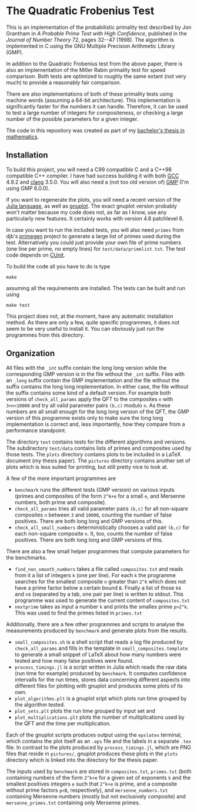 The Quadratic Frobenius Test
============================

This is an implementation of the probabilistic primality test described by Jon
Grantham in *A Probable Prime Test with High Confidence*, published in the
*Journal of Number Theory* 72, pages 32--47 (1998).  The algorithm is
implemented in C using the GNU Multiple Precision Arithmetic Library (GMP).

In addition to the Quadratic Frobenius test from the above paper, there is
also an implementation of the Miller Rabin primality test for speed comparison.
Both tests are optimized to roughly the same extant (not very much) to provide
a reasonably fair comparison.

There are also implementations of both of these primality tests using machine
words (assuming a 64-bit architecture).  This implementation is significantly
faster for the numbers it can handle.  Therefore, it can be used to test a
large number of integers for compositeness, or checking a large number of the
possible parameters for a given integer.

The code in this repository was created as part of my [bachelor's thesis in
mathematics](https://github.com/yzhs/frobenius-test/raw/master/thesis.pdf).


Installation
------------

To build this project, you will need a C99 compatible C and a C++98 compatible
C++ compiler.  I have had success building it with both
[GCC](https://gcc.gnu.org/) 4.9.2 and [clang](http://clang.llvm.org/) 3.5.0.
You will also need a (not too old version of) [GMP](http://gmplib.org/)
(I'm using GMP 6.0.0).

If you want to regenerate the plots, you will need a recent version of the
[Julia language](http://www.julialang.org/), as well as
[gnuplot](http://www.gnuplot.info/).  The exact gnuplot version probably won't
matter because my code does not, as far as I know, use any particularly new
features.  It certainly works with version 4.6 patchlevel 6.

In case you want to run the included tests, you will also need `primes` from
djb's [primegen](http://cr.yp.to/primegen.html) project to generate a large
list of primes used during the test.  Alternatively you could just provide your
own file of prime numbers (one line per prime, no empty lines) for
`test/data/primelist.txt`.  The test code depends on
[CUnit](http://cunit.sourceforge.net/).

To build the code all you have to do is type
```
make
```
assuming all the requirements are installed.  The tests can be built and run
using
```
make test
```

This project does not, at the moment, have any automatic installation method.
As there are only a few, quite specific programmes, it does not seem to be very
useful to install it.  You can obviously just run the programmes from this
directory.


Organization
------------

All files with the `_int` suffix contain the long long version while the
corresponding GMP version is in the file without the `_int` suffix.  Files with
an `_long` suffix contain the GMP implementation and the file without the
suffix contains the long long implementation.  In either case, the file without
the suffix contains some kind of a default version.  For example both versions of
`check_all_params` apply the QFT to the composites `n` with `3<n<10000` and try
all valid parameter pairs `(b,c)` modulo `n`.  As these numbers are all small
enough for the long long version of the QFT, the GMP version of this programme
exists only to make sure the long long implementation is correct and, less
importantly, how they compare from a performance standpoint.

The directory `test` contains tests for the different algorithms and versions.
The subdirectory `test/data` contains lists of primes and composites used by
those tests.  The `plots` directory contains plots to be included in a LaTeX
document (my thesis paper).  The `pictures` directory contains another set of
plots which is less suited for printing, but still pretty nice to look at.

A few of the more important programmes are

* `benchmark` runs the different tests (GMP version) on various inputs
  (primes and composites of the form `2^k+e` for a small `e`, and Mersenne
  numbers, both prime and composite).
* `check_all_params` tries all valid parameter pairs `(b,c)` for all non-square
  composites `n` between `3` and `10000`, counting the number of false
  positives.  There are both long long and GMP versions of this.
* `check_all_small_numbers` deterministically chooses a valid pair `(b,c)` for
  each non-square composite `n`.  It, too, counts the number of false positives.
  There are both long long and GMP versions of this.

There are also a few small helper programmes that compute parameters for the
benchmarks.

* `find_non_smooth_numbers` takes a file called `composites.txt` and reads from
  it a list of integers `k` (one per line).  For each `k` the programme searches
  for the smallest composite `n` greater than `2^k` which does not have a prime
  factor below a certain bound `B`.  Finally a list of those `k`s and `n`s
  (separated by a tab, one pair per line) is written to stdout.  This programme
  was used to generate the current content of `composites.txt`
* `nextprime` takes as input a number `k` and prints the smalles prime `p>2^k`.
  This was used to find the primes listed in `primes.txt`

Additionally, there are a few other programmes and scripts to analyse the
measurements produced by `benchmark` and generate plots from the results.

* `small_composites.sh` is a shell script that reads a log file produced by
  `check_all_params` and fills in the template in `small_composites.template` to
  generate a small snippet of LaTeX about how many numbers were tested and how
  many false positives were found.
* `process_timings.jl` is a script written in Julia which reads the raw data
  (run time for example) produced by `benchmark`.  It computes confidence
  intervalls for the run times, stores data concerning different aspects into
  different files for plotting with gnuplot and produces some plots of its own.
* `plot_algorithms.plt` is a gnuplot sript which plots run time grouped by the
  algorithm tested.
* `plot_sets.plt` plots the run time grouped by input set and
* `plot_multiplications.plt` plots the number of multiplications used by the QFT
  and the time per multiplication.

Each of the gnuplot scripts produces output using the `epslatex` terminal, which
contains the plot itself as an `.eps` file and the labels in a separate `.tex`
file.  In contrast to the plots produced by `process_timings.jl`, which are PNG
files that reside in `pictures/`, gnuplot produces these plots in the `plots`
directory which is linked into the directory for the thesis paper.

The inputs used by `benchmark` are stored in `composites.txt`, `primes.txt`
(both containing numbers of the form `2^k+e` for a given set of exponents `k`
and the smallest positives integers `e` such that `2^k+e` is prime, and a
composite without prime factors `p<B`, respectively), and
`mersenne_numbers.txt` containing Mersenne numbers (mostly but not exclusively
composite) and `mersenne_primes.txt` containing only Mersenne primes.
